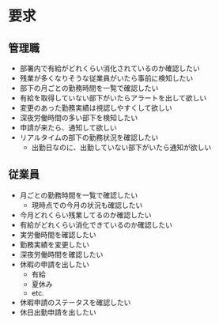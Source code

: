 # 要求
## 管理職
- 部署内で有給がどれくらい消化されているのか確認したい
- 残業が多くなりそうな従業員がいたら事前に検知したい
- 部下の月ごとの勤務時間を一覧で確認したい
- 有給を取得していない部下がいたらアラートを出して欲しい
- 変更のあった勤務実績は視認しやすくして欲しい
- 深夜労働時間の多い部下を検知したい
- 申請が来たら、通知して欲しい
- リアルタイムの部下の勤務状況を確認したい
  - 出勤日なのに、出勤していない部下がいたら通知が欲しい

## 従業員
- 月ごとの勤務時間を一覧で確認したい
  - 現時点での今月の状況も確認したい
- 今月どれくらい残業してるのか確認したい
- 有給がどれくらい消化できているのか確認したい
- 実労働時間を確認したい
- 勤務実績を変更したい
- 深夜労働時間を確認したい
- 休暇の申請を出したい
  - 有給
  - 夏休み
  - etc.
- 休暇申請のステータスを確認したい
- 休日出勤申請を出したい

